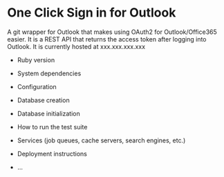 # One Click Sign in for Outlook

A git wrapper for Outlook that makes using OAuth2 for Outlook/Office365 easier. It is a REST API that returns the access token after logging into Outlook. It is currently hosted at xxx.xxx.xxx.xxx

* Ruby version

* System dependencies

* Configuration

* Database creation

* Database initialization

* How to run the test suite

* Services (job queues, cache servers, search engines, etc.)

* Deployment instructions

* ...
